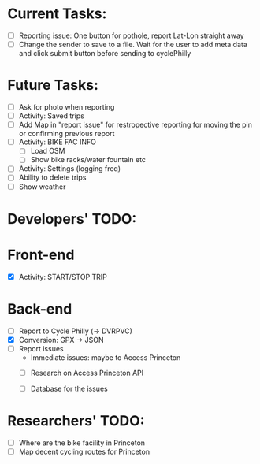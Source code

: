 # Current Tasks:
  - [ ] Reporting issue: One button for pothole, report Lat-Lon straight away
  - [ ] Change the sender to save to a file.  Wait for the user to add meta data and click submit button before sending to cyclePhilly

# Future Tasks:
  - [ ] Ask for photo when reporting
  - [ ] Activity: Saved trips
  - [ ] Add Map in "report issue" for restropective reporting for moving the pin or confirming previous report
  - [ ] Activity: BIKE FAC INFO
    - [ ] Load OSM
    - [ ] Show bike racks/water fountain etc
  - [ ] Activity: Settings (logging freq)
  - [ ] Ability to delete trips
  - [ ] Show weather
  
# Developers' TODO:

# Front-end
  - [X] Activity: START/STOP TRIP

# Back-end
  - [ ] Report to Cycle Philly (-> DVRPVC)
  - [X] Conversion: GPX -> JSON
  - [ ] Report issues 
     - Immediate issues: maybe to Access Princeton
     - [ ] Research on Access Princeton API
     - [ ] Database for the issues


# Researchers' TODO:
- [ ] Where are the bike facility in Princeton
- [ ] Map decent cycling routes for Princeton
